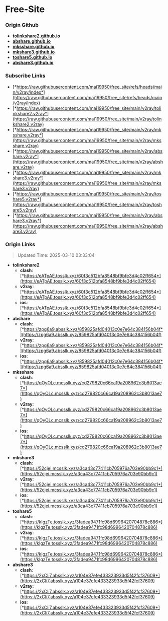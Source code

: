 # Free-Site

### Origin Github

- [**tolinkshare2.github.io**](https://github.com/tolinkshare2/tolinkshare2.github.io)
- [**abshare.github.io**](https://github.com/abshare/abshare.github.io)
- [**mksshare.github.io**](https://github.com/mksshare/mksshare.github.io)
- [**mkshare3.github.io**](https://github.com/mkshare3/mkshare3.github.io)
- [**toshare5.github.io**](https://github.com/toshare5/toshare5.github.io)
- [**abshare3.github.io**](https://github.com/abshare3/abshare3.github.io)

### Subscribe Links

- [*https://raw.githubusercontent.com/mai19950/free_site/refs/heads/main/v2ray/index*](https://raw.githubusercontent.com/mai19950/free_site/refs/heads/main/v2ray/index)
- [*https://raw.githubusercontent.com/mai19950/free_site/main/v2ray/tolinkshare2.v2ray*](https://raw.githubusercontent.com/mai19950/free_site/main/v2ray/tolinkshare2.v2ray)
- [*https://raw.githubusercontent.com/mai19950/free_site/main/v2ray/mksshare.v2ray*](https://raw.githubusercontent.com/mai19950/free_site/main/v2ray/mksshare.v2ray)
- [*https://raw.githubusercontent.com/mai19950/free_site/main/v2ray/abshare.v2ray*](https://raw.githubusercontent.com/mai19950/free_site/main/v2ray/abshare.v2ray)
- [*https://raw.githubusercontent.com/mai19950/free_site/main/v2ray/mkshare3.v2ray*](https://raw.githubusercontent.com/mai19950/free_site/main/v2ray/mkshare3.v2ray)
- [*https://raw.githubusercontent.com/mai19950/free_site/main/v2ray/toshare5.v2ray*](https://raw.githubusercontent.com/mai19950/free_site/main/v2ray/toshare5.v2ray)
- [*https://raw.githubusercontent.com/mai19950/free_site/main/v2ray/abshare3.v2ray*](https://raw.githubusercontent.com/mai19950/free_site/main/v2ray/abshare3.v2ray)

### Origin Links

> Updated Time: 2025-03-10 03:33:04

- **tolinkshare2**
  - **clash**: [*https://eATpAE.tosslk.xyz/60f3c512bfa8548bf9bfe3d4c02ff654*](https://eATpAE.tosslk.xyz/60f3c512bfa8548bf9bfe3d4c02ff654)
  - **v2ray**: [*https://eATpAE.tosslk.xyz/60f3c512bfa8548bf9bfe3d4c02ff654*](https://eATpAE.tosslk.xyz/60f3c512bfa8548bf9bfe3d4c02ff654)
  - **ios**: [*https://eATpAE.tosslk.xyz/60f3c512bfa8548bf9bfe3d4c02ff654*](https://eATpAE.tosslk.xyz/60f3c512bfa8548bf9bfe3d4c02ff654)
- **abshare**
  - **clash**: [*https://zpg6a9.absslk.xyz/859825afd04013c0e7e64c384156b04f*](https://zpg6a9.absslk.xyz/859825afd04013c0e7e64c384156b04f)
  - **v2ray**: [*https://zpg6a9.absslk.xyz/859825afd04013c0e7e64c384156b04f*](https://zpg6a9.absslk.xyz/859825afd04013c0e7e64c384156b04f)
  - **ios**: [*https://zpg6a9.absslk.xyz/859825afd04013c0e7e64c384156b04f*](https://zpg6a9.absslk.xyz/859825afd04013c0e7e64c384156b04f)
- **mksshare**
  - **clash**: [*https://qOyOLc.mcsslk.xyz/cd279820c66ca19a208962c3b8013ae7*](https://qOyOLc.mcsslk.xyz/cd279820c66ca19a208962c3b8013ae7)
  - **v2ray**: [*https://qOyOLc.mcsslk.xyz/cd279820c66ca19a208962c3b8013ae7*](https://qOyOLc.mcsslk.xyz/cd279820c66ca19a208962c3b8013ae7)
  - **ios**: [*https://qOyOLc.mcsslk.xyz/cd279820c66ca19a208962c3b8013ae7*](https://qOyOLc.mcsslk.xyz/cd279820c66ca19a208962c3b8013ae7)
- **mkshare3**
  - **clash**: [*https://52cjei.mcsslk.xyz/a3ca43c77411cb705976a703e90bb9c1*](https://52cjei.mcsslk.xyz/a3ca43c77411cb705976a703e90bb9c1)
  - **v2ray**: [*https://52cjei.mcsslk.xyz/a3ca43c77411cb705976a703e90bb9c1*](https://52cjei.mcsslk.xyz/a3ca43c77411cb705976a703e90bb9c1)
  - **ios**: [*https://52cjei.mcsslk.xyz/a3ca43c77411cb705976a703e90bb9c1*](https://52cjei.mcsslk.xyz/a3ca43c77411cb705976a703e90bb9c1)
- **toshare5**
  - **clash**: [*https://kIgzTe.tosslk.xyz/3fadea9471fc98d6996420704878c886*](https://kIgzTe.tosslk.xyz/3fadea9471fc98d6996420704878c886)
  - **v2ray**: [*https://kIgzTe.tosslk.xyz/3fadea9471fc98d6996420704878c886*](https://kIgzTe.tosslk.xyz/3fadea9471fc98d6996420704878c886)
  - **ios**: [*https://kIgzTe.tosslk.xyz/3fadea9471fc98d6996420704878c886*](https://kIgzTe.tosslk.xyz/3fadea9471fc98d6996420704878c886)
- **abshare3**
  - **clash**: [*https://2xCIi7.absslk.xyz/a104e37efe433323933d5f42fcf37609*](https://2xCIi7.absslk.xyz/a104e37efe433323933d5f42fcf37609)
  - **v2ray**: [*https://2xCIi7.absslk.xyz/a104e37efe433323933d5f42fcf37609*](https://2xCIi7.absslk.xyz/a104e37efe433323933d5f42fcf37609)
  - **ios**: [*https://2xCIi7.absslk.xyz/a104e37efe433323933d5f42fcf37609*](https://2xCIi7.absslk.xyz/a104e37efe433323933d5f42fcf37609)
